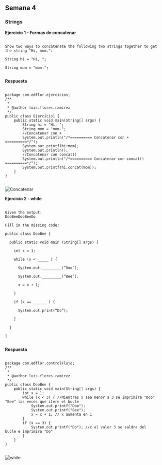 ## Semana 4
### Strings
**Ejercicio 1 - Formas de concatenar**

<pre>
    <code>      
Show two ways to concatenate the following two strings together to get the string "Hi, mom.":

String hi = "Hi, ";

String mom = "mom.";
    </code>
</pre>

**Respuesta**
<pre>
    <code>
package com.edflor.ejercicios;
/**
 *
 * @author luis.flores.ramirez
 */
public class Ejercicio1 {
    public static void main(String[] args) {
        String hi = "Hi, ";
        String mom = "mom.";
        //Concatenar con +
        System.out.println("/*========== Concatenar con + ==========*/");
        System.out.printf(hi+mom);
        System.out.println();
        //Concatenar con concat()
        System.out.println("/*========== Concatenar con concat() ==========*/");
        System.out.printf(hi.concat(mom));
    }
}
    </code>
</pre>

![Concatenar](https://res.cloudinary.com/dvhl6xkqf/image/upload/v1628614518/Academia-Java.-CDMX/Ejercicios%20Academia-Java-CDMX/concatenar_strings_rrnhk3.png)

**Ejercicio 2 - while**
<pre>
    <code>
Given the output:
DooBeeDooBeeDo

Fill in the missing code:

public class DooBee {

  public static void main (String[] args) {

    int x = 1;

    while (x < _____ ) {

      System.out._________(“Doo”);

      System.out._________(“Bee”);

      x = x + 1;

    }

    if (x == ______ ) {

      System.out.print(“Do”);

    }

  }

}
    </code>
</pre>

**Respuesta**
<pre>
    <code>
package com.edflor.controlFlujo;
/**
 *
 * @author luis.flores.ramirez
 */
public class DooBee {
    public static void main(String[] args) {
        int x = 1;
        while (x < 3) { //Mientras x sea menor a 3 se imprimira "Doo" "Bee" las veces que itere el bucle           
            System.out.printf("Doo");
            System.out.printf("Bee");
            x = x + 1; // x aumenta en 1
        }
        if (x == 3) {
            System.out.printf("Do"); //x al valer 3 se saldra del bucle e imprimira "Do"
        }
    }
}
    </code>
</pre>
![while](https://res.cloudinary.com/dvhl6xkqf/image/upload/v1628193607/Academia-Java.-CDMX/Ejercicios%20Academia-Java-CDMX/Screenshot_65_ondoma.png)
